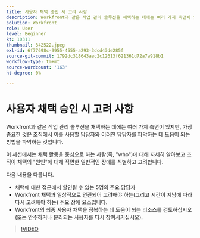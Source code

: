 ```yaml
---
title: 사용자 채택 승인 시 고려 사항
description: Workfront과 같은 작업 관리 솔루션을 채택하는 데에는 여러 가지 측면이 있지만 가장 중요한 것은 조직에서 누가 이를 사용할 것인지 파악하는 것입니다.
solution: Workfront
role: User
level: Beginner
kt: 10311
thumbnail: 342522.jpeg
exl-id: 6f77698c-9955-4555-a293-3dcd43de285f
source-git-commit: 1792dc318643aec2c12613f621361d72a7a918b1
workflow-type: tm+mt
source-wordcount: '163'
ht-degree: 0%

---
```


# 사용자 채택 승인 시 고려 사항

Workfront과 같은 작업 관리 솔루션을 채택하는 데에는 여러 가지 측면이 있지만, 가장 중요한 것은 조직에서 이를 사용할 담당자와 이러한 담당자를 파악하는 데 도움이 되는 방법을 파악하는 것입니다.

이 세션에서는 채택 활동을 중심으로 하는 사람(즉, &quot;who&quot;)에 대해 자세히 알아보고 조직이 채택의 &quot;원인&quot;에 대해 직면한 일반적인 장애를 식별하고 고려합니다.

다음 내용을 다룹니다.

* 채택에 대한 접근에서 할인될 수 없는 5명의 주요 담당자
* Workfront 채택과 일상적으로 연관되어 고려해야 하는(그리고 시간이 지남에 따라 다시 고려해야 하는) 주요 장애 요소입니다.
* Workfront의 최종 사용자 채택을 정복하는 데 도움이 되는 리소스를 검토하십시오(또는 안주하거나 분리되는 사용자를 다시 참여시키십시오).

>[!VIDEO](https://video.tv.adobe.com/v/342522/?quality=12&learn=on)
